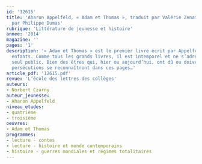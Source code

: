 ```yaml
---
id: '12615'
title: 'Aharon Appelfeld, « Adam et Thomas », traduit par Valérie Zenatti, illustré
  par Philippe Dumas'
rubrique: 'Littérature de jeunesse et histoire'
annee: '2014'
magazine: ''
pages: '1'
description: '« Adam et Thomas » est le premier livre écrit par Appelfeld pour des
  enfants. Comme tous les grands livres, il est intemporel et ne s’adresse pas à un
  seul public. Bien des êtres qui, hier ou aujourd’hui, ont dû ou doivent fuir les
  persécutions se reconnaîtront dans ces pages…'
article_pdf: '12615.pdf'
revue: 'L’école des lettres des collèges'
auteurs:
- Norbert Czarny
auteur_jeunesse:
- Aharon Appelfeld
niveau_etudes:
- quatrième
- troisième
oeuvres:
- Adam et Thomas
programmes:
- lecture - contes
- lecture - histoire et monde contemporains
- histoire - guerres mondiales et régimes totalitaires
---
```

